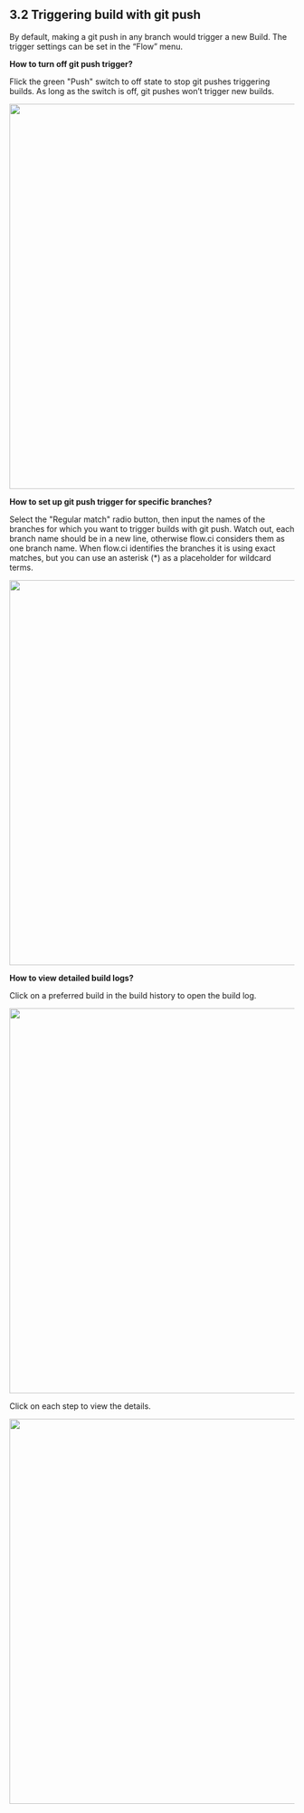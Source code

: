 ## 3.2 Triggering build with git push

By default, making a git push in any branch would trigger a new Build.  The trigger settings can be set in the “Flow” menu.

<b>How to turn off git push trigger?</b>

Flick the green "Push" switch to off state to stop git pushes triggering builds. As long as the switch is off, git pushes won’t trigger new builds. 

<img src="https://dn-shimo-image.qbox.me/0l5eMsAOMmoc9hq1.png!thumbnail" width=680>

<b>How to set up git push trigger for specific branches?</b>

Select the "Regular match" radio button, then input the names of the branches for which you want to trigger builds with git push. Watch out, each branch name should be in a new line, otherwise flow.ci considers them as one branch name. When flow.ci identifies the branches it is using exact matches, but you can use an asterisk (*) as a placeholder for wildcard terms.

<img src="https://dn-shimo-image.qbox.me/3lORrRjZCrgVYeqA.png!thumbnail" width=680>

<b>How to view detailed build logs?</b>

Click on a preferred build in the build history to open the build log.

<img src="https://dn-shimo-image.qbox.me/5kzqrMy3rkIhbaR9.png!thumbnail" width=680>

Click on each step to view the details.

<img src="https://dn-shimo-image.qbox.me/8f3nnKcDIYI7581U.png!thumbnail" width=680>




